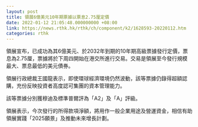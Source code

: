 ```yaml
---
layout: post
title: 領展6億美元10年期票據以票息2.75厘定價
date: 2022-01-12 21:05:48.000000000 +08:00
link: https://news.rthk.hk/rthk/ch/component/k2/1628593-20220112.htm
categories: rthk
---
```


領展宣布，已成功為其6億美元、於2032年到期的10年期高級票據發行定價，票息為2.75厘，票據將於下周四開始在港交所進行交易。交易是領展至今發行規模最大、票息最低的美元債券。

領展行政總裁王國龍表示，即使環球經濟環境仍然波動，該等票據仍錄得超額認購，充份反映投資者高度認可集團的資本管理能力。

該等票據分別獲穆迪及標準普爾評為「A2」及「A」評級。

領展表示，今次發行的所得款項淨額，將用作一般企業用途及營運資金，相信有助領展實踐「2025願景」及推動未來增長計劃。
